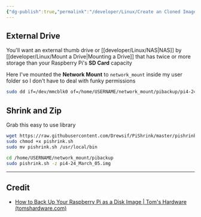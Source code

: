 ```yaml
---
{"dg-publish":true,"permalink":"/developer/Linux/Create an Cloned Image of Your Raspberry Pi/","tags":["linux","hardware"],"created":"2024-03-05T22:12:54.643-06:00","updated":"2024-03-06T13:20:21.000-06:00"}
---
```


## External Drive
You'll want an external thumb drive or [[developer/Linux/NAS\|NAS]] by [[developer/Linux/Mount a Drive\|Mounting a Drive]] that has twice or more storage than your Raspberry Pi's **SD Card** capacity

Here I've mounted the **Network Mount** to `network_mount` inside my user folder so I don't have to deal with funky permissions
```bash
sudo dd if=/dev/mmcblk0 of=/home/USERNAME/network_mount/pibackup/pi4-24_March_05.img bs=1M
```
## Shrink and Zip

Grab this easy to use library

```bash
wget https://raw.githubusercontent.com/Drewsif/PiShrink/master/pishrink.sh
sudo chmod +x pishrink.sh
sudo mv pishrink.sh /usr/local/bin
```

```bash
cd /home/USERNAME/network_mount/pibackup
sudo pishrink.sh -z pi4-24_March_05.img
```

---
## Credit
- [How to Back Up Your Raspberry Pi as a Disk Image | Tom's Hardware (tomshardware.com)](https://www.tomshardware.com/how-to/back-up-raspberry-pi-as-disk-image)